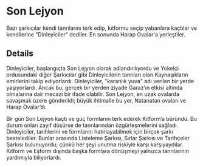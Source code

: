 # Son Lejyon
Bazı şarkıcılar kendi tanrılarını terk edip, kıtformu seçip yabanlara kaçtılar ve kendilerine "Dinleyiciler" dediler. En sonunda Harap Ovalar'a yerleştiler.

## Details
Dinleyiciler, başlangıçta Son Lejyon olarak adlandırılıyordu ve Yokelçi ordusundaki diğer Şarkıcılar gibi Dinleyicilerin tanrıları olan Kaynaşıkların emirlerini takip ediyorlardı. Dinleyiciler, "karanlık yuva" adı verilen bir yerde yaşıyorlardı. Ancak bu, gerçek bir yerden ziyade Garaz’ın etkisi altında olmalarına dair mecazi bir ifade olabilir. Son Lejyon, en uzak ovalarda savaşmak üzere gönderildi; büyük ihtimalle bu yer, Natanatan ovaları ve Harap Ovalar’dı.  

Bir gün Son Lejyon kaçtı ve güç formlarını terk ederek Kıtform’a büründü. Bu durum onları zayıf düşürse de tanrılarından özgürleşmelerini sağladı. Dinleyiciler, tarihlerini ve formlarını hatırlayabilmek için birçok şarkı bestelediler. Bunlar arasında Listeleme Şarkısı, Sırlar Şarkısı ve Tarihçeler Şarkısı bulunuyordu; çünkü her şeyi unutma riskiyle karşı karşıyaydılar. Kıtform ve Eşform dışında başka formlara dönüşmeyi yalnızca tanrılarının yardımıyla biliyorlardı.
